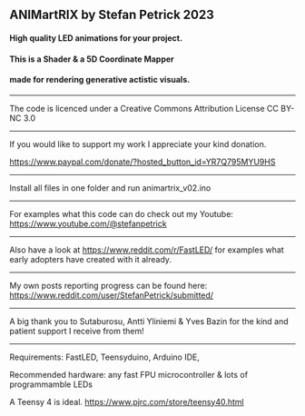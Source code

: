 ## ANIMartRIX by Stefan Petrick 2023

#### High quality LED animations for your project.

#### This is a Shader & a 5D Coordinate Mapper 
#### made for rendering generative actistic visuals.                                                      

-------------------------------------------------------------------------------------------

The code is licenced under a Creative Commons Attribution License CC BY-NC 3.0

-------------------------------------------------------------------------------------------

If you would like to support my work I appreciate your kind donation. 

https://www.paypal.com/donate/?hosted_button_id=YR7Q795MYU9HS

--------------------------------------------------------------------------------------------

Install all files in one folder and run animartrix_v02.ino

--------------------------------------------------------------------------------------------

For examples what this code can do check out my Youtube: https://www.youtube.com/@stefanpetrick

--------------------------------------------------------------------------------------------

Also have a look at https://www.reddit.com/r/FastLED/ for examples what early adopters have created with it already.

--------------------------------------------------------------------------------------------

My own posts reporting progress can be found here: https://www.reddit.com/user/StefanPetrick/submitted/

--------------------------------------------------------------------------------------------

A big thank you to Sutaburosu, Antti Yliniemi & Yves Bazin for the kind and patient support I receive from them!

--------------------------------------------------------------------------------------------

Requirements: FastLED, Teensyduino, Arduino IDE, 

Recommended hardware: any fast FPU microcontroller & lots of programmamble LEDs

A Teensy 4 is ideal. https://www.pjrc.com/store/teensy40.html





